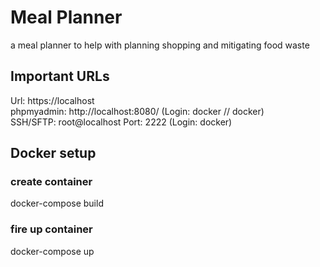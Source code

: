 # Meal Planner
a meal planner to help with planning shopping and mitigating food waste

## Important URLs
Url: https://localhost  
phpmyadmin: http://localhost:8080/ (Login: docker // docker)  
SSH/SFTP: root@localhost Port: 2222 (Login: docker)

## Docker setup

### create container
docker-compose build
### fire up container
docker-compose up
